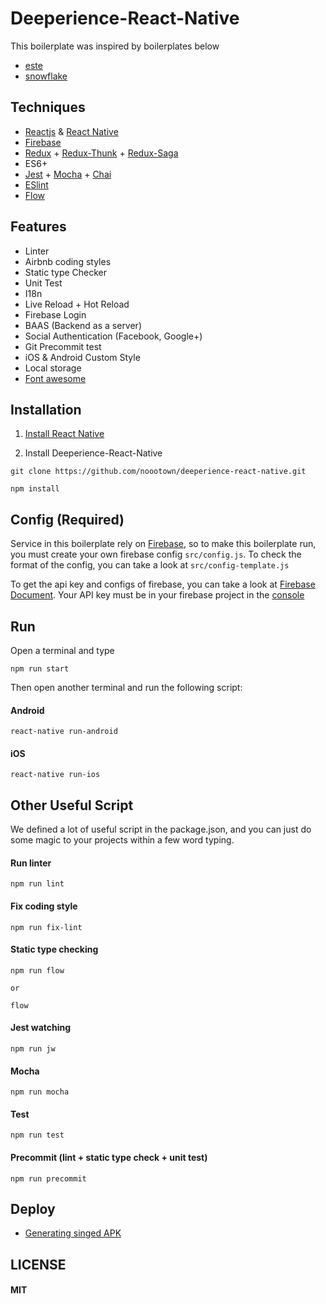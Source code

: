 # Deeperience-React-Native

This boilerplate was inspired by boilerplates below

- [este](https://github.com/este/este)
- [snowflake](https://github.com/bartonhammond/snowflake)

## Techniques
- [Reactjs](https://facebook.github.io/react/) & [React Native](https://facebook.github.io/react-native/)
- [Firebase](https://firebase.google.com/?hl=zh-TW)
- [Redux](https://github.com/reactjs/redux) + [Redux-Thunk](https://github.com/gaearon/redux-thunk) + [Redux-Saga](https://github.com/yelouafi/redux-saga)
- ES6+
- [Jest](https://facebook.github.io/jest/) + [Mocha](https://mochajs.org/) + [Chai](http://chaijs.com/)
- [ESlint](http://eslint.org/)
- [Flow](https://flowtype.org/)

## Features
- Linter
- Airbnb coding styles
- Static type Checker
- Unit Test
- I18n
- Live Reload + Hot Reload
- Firebase Login
- BAAS (Backend as a server)
- Social Authentication (Facebook, Google+)
- Git Precommit test
- iOS & Android Custom Style
- Local storage
- [Font awesome](http://fontawesome.io/)

## Installation

1. [Install React Native](https://facebook.github.io/react-native/docs/getting-started.html#content)

2. Install Deeperience-React-Native

```
git clone https://github.com/noootown/deeperience-react-native.git

npm install

```

## Config (Required)

Service in this boilerplate rely on [Firebase](https://console.firebase.google.com/), so to make this boilerplate run, you must create your own firebase config ```src/config.js```. To check the format of the config, you can take a look at ```src/config-template.js```

To get the api key and configs of firebase, you can take a look at [Firebase Document](https://firebase.google.com/docs/web/setup). Your API key must be in your firebase project in the [console](https://console.firebase.google.com/)

## Run

Open a terminal and type

```
npm run start
```
Then open another terminal and run the following script:

#### Android

```
react-native run-android
```  

#### iOS
```
react-native run-ios

```

## Other Useful Script

We defined a lot of useful script in the package.json, and you can just do some magic to your projects within a few word typing.

#### Run linter
```
npm run lint
```

#### Fix coding style
```
npm run fix-lint
```

#### Static type checking

```
npm run flow

or 

flow
```

#### Jest watching
```
npm run jw
```

#### Mocha
```
npm run mocha
```

#### Test
```
npm run test
```

#### Precommit (lint + static type check + unit test)
```
npm run precommit
```

## Deploy

- [Generating singed APK](https://facebook.github.io/react-native/docs/signed-apk-android.html)

## LICENSE

#### MIT








